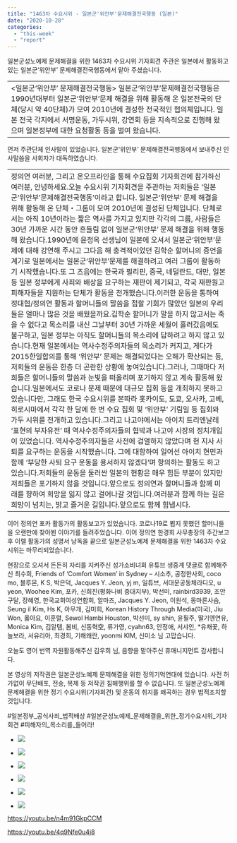 ```yaml
---
title: "1463차 수요시위 - 일본군'위안부'문제해결전국행동 (일본)"
date: "2020-10-28"
categories: 
  - "this-week"
  - "report"
---
```


일본군성노예제 문제해결을 위한 1463차 수요시위 기자회견 주관은 일본에서 활동하고 있는 일본군‘위안부’ 문제해결전국행동에서 맡아 주셨습니다.

<table class=""><tbody><tr><td>&lt;일본군‘위안부’ 문제해결전국행동&gt; 일본군‘위안부’문제해결전국행동은 1990년대부터 일본군‘위안부’문제 해결을 위해 활동해 온 일본전국의 단체(당시 약 40단체)가 모여 2010년에 결성한 전국적인 협의체입니다. 일본 전국 각지에서 서명운동, 가두시위, 강연회 등을 지속적으로 진행해 왔으며 일본정부에 대한 요청활동 등을 벌여 왔습니다.</td></tr></tbody></table>

먼저 주관단체 인사말이 있었습니다. 일본군‘위안부’ 문제해결전국행동에서 보내주신 인사말씀을 사회자가 대독하였습니다.

<table class=""><tbody><tr><td>정의연 여러분, 그리고 온오프라인을 통해 수요집회 기자회견에 참가하신 여러분, 안녕하세요.오늘 수요시위 기자회견을 주관하는 저희들은 ‘일본군‘위안부’문제해결전국행동’이라고 합니다. 일본군‘위안부’ 문제 해결을 위해 활동해 온 단체・그룹이 모여 2010년에 결성된 단체입니다. 단체로서는 아직 10년이라는 짧은 역사를 가지고 있지만 각각의 그룹, 사람들은 30년 가까운 시간 동안 흔들림 없이 일본군‘위안부’ 문제 해결을 위해 행동해 왔습니다.1990년에 윤정옥 선생님이 일본에 오셔서 일본군‘위안부’문제에 대해 강연해 주시고 그다음 해 충격적이었던 김학순 할머니의 증언을 계기로 일본에서는 일본군‘위안부’문제를 해결하려고 여러 그룹이 활동하기 시작했습니다.또 그 즈음에는 한국과 필리핀, 중국, 네덜란드, 대만, 일본 등 일본 정부에게 사죄와 배상을 요구하는 재판이 제기되고, 각국 재판원고 피해자들을 지원하는 단체가 활동을 전개했습니다.이러한 운동을 통하여 정대협/정의연 활동과 할머니들의 말씀을 접할 기회가 많았던 일본의 우리들은 얼마나 많은 것을 배웠을까요.김학순 할머니가 말을 하지 않고서는 죽을 수 없다고 목소리를 내신 그날부터 30년 가까운 세월이 흘러갔음에도 불구하고, 일본 정부는 아직도 할머니들의 목소리에 답하려고 하지 않고 있습니다.현재 일본에서는 역사수정주의자들의 목소리가 커지고, 게다가 2015한일합의를 통해 ‘위안부’ 문제는 해결되었다는 오해가 확산되는 등, 저희들의 운동은 한층 더 곤란한 상황에 놓여있습니다.그러나, 그때마다 저희들은 할머니들의 말씀과 눈빛을 떠올리며 포기하지 않고 계속 활동해 왔습니다.일본에서도 코로나 문제 때문에 대규모 집회 등을 개최하지 못하고 있습니다만, 그래도 한국 수요시위를 본따라 홋카이도, 도쿄, 오사카, 고베, 히로시마에서 각각 한 달에 한 번 수요 집회 및 ‘위안부’ 기림일 등 집회와 가두 시위를 전개하고 있습니다.그리고 나고야에서는 아이치 트리엔날레 ‘표현의 부자유전’ 때 역사수정주의자들의 협박과 나고야 시장의 정치개입이 있었습니다. 역사수정주의자들은 사전에 검열하지 않았다며 현 지사 사퇴를 요구하는 운동을 시작했습니다. 그에 대항하여 일어선 아이치 현민과 함께 ‘부당한 사퇴 요구 운동을 용서하지 않겠다’며 항의하는 활동도 하고 있습니다.저희들의 운동을 둘러싼 일본의 현황은 매우 힘든 부분이 있지만 저희들은 포기하지 않을 것입니다.앞으로도 정의연과 할머니들과 함께 미래를 향하여 희망을 잃지 않고 걸어나갈 것입니다.여러분과 함께 하는 길은 희망이 넘치는, 밝고 즐거운 길입니다.앞으로도 함께 힘냅시다.</td></tr></tbody></table>

이어 정의연 포카 활동가의 활동보고가 있었습니다. 코로나19로 뵙지 못했던 할머니들을 오랜만에 찾아뵌 이야기를 들려주었습니다. 이어 정의연 한경희 사무총장의 주간보고 후 이렐 활동가의 성명서 낭독을 끝으로 일본군성노예제 문제해결을 위한 1463차 수요시위는 마무리되었습니다.

현장으로 오셔서 든든히 자리를 지켜주신 성가소비녀회 유튜브 생중계 댓글로 함께해주신 최수희, Friends of ‘Comfort Women’ in Sydney – 시소추, 공정한사회, coco mo, 블루몬, K S, 박은덕, Jacques Y. Jeon, yj m, 일튜브, 서대문공동체라디오, u yeon, Woohee Kim, 포카, 신희진(​평화나비 중대지부), 박선미, rainbird3939, 조안구달, 장혜영, 한국교회여성연합회, 알마즈, Jacques Y. Jeon, 이원석, 몽마른사슴, Seung il Kim, Hs K, 아무개, 김미희, Korean History Through Media(미국), Jiu Won, 옳아요, 이훈렬, Sewol Hambi Houston, 박선미, sy shin, 윤필주, 딸기엔연유, Monica Kim, 김알템, 봄비, 신동혁空, 류가영, cyahn63, 안정애, 서샤인, \*유채꽃, 하늘보라, 서유리아, 최경희, 기해왜란, yoonmi KIM, 신미소 님 고맙습니다.

오늘도 영어 번역 자원활동해주신 김우희 님, 음향을 맡아주신 휴매니지먼트 감사합니다.

​본 영상의 저작권은 일본군성노예제 문제해결을 위한 정의기억연대에 있습니다. 사전 허가없이 무단배포, 전송, 복제 등 저작귄 침해행위를 할 수 없습니다. 또 일본군성노예제 문제해결을 위한 정기 수요시위(기자회견) 및 운동의 취지를 왜곡하는 경우 법적조치할 것입니다.

​#일본정부\_공식사죄\_법적배상 #일본군성노예제\_문제해결을\_위한\_정기수요시위\_기자회견 #피해자의\_목소리를\_들어라!

- ![](http://womenandwar.net/kr/wp-content/uploads/2020/10/크기변환IMGP1220.jpg)
    
- ![](http://womenandwar.net/kr/wp-content/uploads/2020/10/크기변환IMGP1238.jpg)
    
- ![](http://womenandwar.net/kr/wp-content/uploads/2020/10/크기변환IMGP1270.jpg)
    
- ![](http://womenandwar.net/kr/wp-content/uploads/2020/10/크기변환IMGP1298.jpg)
    
- ![](http://womenandwar.net/kr/wp-content/uploads/2020/10/크기변환IMGP1349.jpg)
    
- ![](http://womenandwar.net/kr/wp-content/uploads/2020/10/크기변환IMGP1383.jpg)
    

https://youtu.be/n4m91GkpCCM

https://youtu.be/4q9Nfe0u4j8
